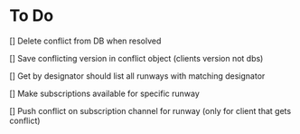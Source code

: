 # To Do #

[] Delete conflict from DB when resolved

[] Save conflicting version in conflict object (clients version not dbs)

[] Get by designator should list all runways with matching designator

[] Make subscriptions available for specific runway

[] Push conflict on subscription channel for runway (only for client that gets conflict)